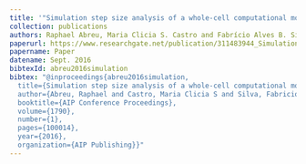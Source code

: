 ```yaml
---
title: '"Simulation step size analysis of a whole-cell computational model of bacteria,"'
collection: publications
authors: Raphael Abreu, Maria Clicia S. Castro and Fabrício Alves B. Silva
paperurl: https://www.researchgate.net/publication/311483944_Simulation_step_size_analysis_of_a_whole-cell_computational_model_of_bacteria
papername: Paper
datename: Sept. 2016
bibtexId: abreu2016simulation
bibtex: "@inproceedings{abreu2016simulation,
  title={Simulation step size analysis of a whole-cell computational model of bacteria},
  author={Abreu, Raphael and Castro, Maria Clicia S and Silva, Fabricio Alves B},
  booktitle={AIP Conference Proceedings},
  volume={1790},
  number={1},
  pages={100014},
  year={2016},
  organization={AIP Publishing}}"
---
```

